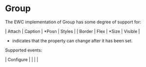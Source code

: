 # Group

The EWC implementation of Group has some degree of support for:

 |   Attach  |   Caption  |  *Posn  |   Styles  |
 |   Border  |   Flex     |  *Size  |   Visible |

* indicates that the property can change after it has been set.

Supported events:

 |  Configure  |             |             |            |
